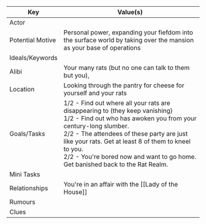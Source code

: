 | Key              | Value(s)                                                                                                                                                                                                                                                                                                                                    |
| ---------------- | ------------------------------------------------------------------------------------------------------------------------------------------------------------------------------------------------------------------------------------------------------------------------------------------------------------------------------------------- |
| Actor            |                                                                                                                                                                                                                                                                                                                                             |
| Potential Motive | Personal power, expanding your fiefdom into the surface world by taking over the mansion as your base of operations                                                                                                                                                                                                                         |
| Ideals/Keywords  |                                                                                                                                                                                                                                                                                                                                             |
| Alibi            | Your many rats (but no one can talk to them but you),                                                                                                                                                                                                                                                                                       |
| Location         | Looking through the pantry for cheese for yourself and your rats                                                                                                                                                                                                                                                                            |
| Goals/Tasks      | 1/2 - Find out where all your rats are disappearing to (they keep vanishing)<br>1/2 - Find out who has awoken you from your century-long slumber.<br>2/2 - The attendees of these party are just like your rats. Get at least 8 of them to kneel to you.<br>2/2 - You're bored now and want to go home. Get banished back to the Rat Realm. |
| Mini Tasks       |                                                                                                                                                                                                                                                                                                                                             |
| Relationships    | You're in an affair with the [[Lady of the House]]                                                                                                                                                                                                                                                                                          |
| Rumours          |                                                                                                                                                                                                                                                                                                                                             |
| Clues            |                                                                                                            